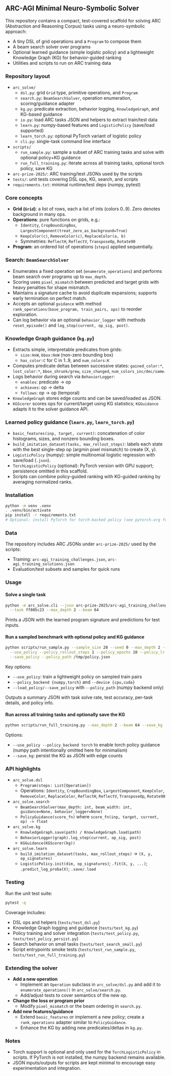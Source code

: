 ## ARC-AGI Minimal Neuro-Symbolic Solver

This repository contains a compact, test-covered scaffold for solving ARC (Abstraction and Reasoning Corpus) tasks using a neuro-symbolic approach:

- A tiny DSL of grid operations and a `Program` to compose them
- A beam search solver over programs
- Optional learned guidance (simple logistic policy) and a lightweight Knowledge Graph (KG) for behavior-guided ranking
- Utilities and scripts to run on ARC training data

### Repository layout

- `arc_solve/`
  - `dsl.py`: grid `Grid` type, primitive operations, and `Program`
  - `search.py`: `BeamSearchSolver`, operation enumeration, scoring/guidance adapter
  - `kg.py`: predicate extraction, behavior logging, `KnowledgeGraph`, and KG-based guidance
  - `io.py`: load ARC tasks JSON and helpers to extract train/test data
  - `learn.py`: numpy-based features and `LogisticPolicy` (save/load supported)
  - `learn_torch.py`: optional PyTorch variant of logistic policy
  - `cli.py`: single-task command line interface
- `scripts/`
  - `run_sample.py`: sample a subset of ARC training tasks and solve with optional policy+KG guidance
  - `run_full_training.py`: iterate across all training tasks, optional torch policy, save KG
- `arc-prize-2025/`: ARC training/test JSONs used by the scripts
- `tests/`: unit tests covering DSL ops, KG, search, and scripts
- `requirements.txt`: minimal runtime/test deps (numpy, pytest)

### Core concepts

- **Grid (`Grid`)**: a list of rows, each a list of ints (colors 0..9). Zero denotes background in many ops.
- **Operations**: pure functions on grids, e.g.:
  - `Identity`, `CropBoundingBox`, `LargestComponent(treat_zero_as_background=True)`
  - `KeepColor(c)`, `RemoveColor(c)`, `ReplaceColor(a, b)`
  - Symmetries: `ReflectH`, `ReflectV`, `TransposeOp`, `Rotate90`
- **Program**: an ordered list of operations (`steps`) applied sequentially.

### Search: `BeamSearchSolver`

- Enumerates a fixed operation set (`enumerate_operations`) and performs beam search over programs up to `max_depth`.
- Scoring uses `pixel_mismatch` between predicted and target grids with heavy penalties for shape mismatch.
- Maintains a signature cache to avoid duplicate expansions; supports early termination on perfect match.
- Accepts an optional `guidance` with method `rank_operations(base_program, train_pairs, ops)` to reorder exploration.
- Can log behavior via an optional `behavior_logger` with methods `reset_episode()` and `log_step(current, op_sig, post)`.

### Knowledge Graph guidance (`kg.py`)

- Extracts simple, interpretable predicates from grids:
  - `size:HxW`, `bbox:HxW` (non-zero bounding box)
  - `has_color:C` for C in 1..9, and `num_colors:K`
- Computes predicate deltas between successive states: `gained_color:*`, `lost_color:*`, `bbox_shrunk/grew`, `size_changed`, `num_colors_inc/dec/same`.
- Logs behavior during search via `BehaviorLogger`:
  - `enables`: predicate → op
  - `achieves`: op → delta
  - `follows`: op → op (temporal)
- `KnowledgeGraph` stores edge counts and can be saved/loaded as JSON.
- `KGScorer` scores ops for current/target using KG statistics; `KGGuidance` adapts it to the solver guidance API.

### Learned policy guidance (`learn.py`, `learn_torch.py`)

- `basic_features(inp, target, current)`: concatenation of color histograms, sizes, and nonzero bounding boxes.
- `build_imitation_dataset(tasks, max_rollout_steps)`: labels each state with the best single-step op (argmin pixel mismatch) to create (X, y).
- `LogisticPolicy` (numpy): simple multinomial logistic regression with save/load (`.json`).
- `TorchLogisticPolicy` (optional): PyTorch version with GPU support; persistence omitted in this scaffold.
- Scripts can combine policy-guided ranking with KG-guided ranking by averaging normalized ranks.

### Installation

```bash
python -m venv .venv
. .venv/bin/activate
pip install -r requirements.txt
# Optional: install PyTorch for torch-backed policy (see pytorch.org for the right wheel)
```

### Data

The repository includes ARC JSONs under `arc-prize-2025/` used by the scripts:

- Training: `arc-agi_training_challenges.json`, `arc-agi_training_solutions.json`
- Evaluation/test subsets and samples for quick runs

### Usage

#### Solve a single task

```bash
python -m arc_solve.cli --json arc-prize-2025/arc-agi_training_challenges.json \
  --task ff805c23 --max_depth 2 --beam 64
```

Prints a JSON with the learned program signature and predictions for test inputs.

#### Run a sampled benchmark with optional policy and KG guidance

```bash
python scripts/run_sample.py --sample_size 20 --seed 0 --max_depth 2 --beam 64 \
  --use_policy --policy_rollout_steps 1 --policy_epochs 10 --policy_lr 0.5 \
  --save_policy --policy_path /tmp/policy.json
```

Key options:

- `--use_policy`: train a lightweight policy on sampled train pairs
- `--policy_backend {numpy,torch}` and `--device {cpu,cuda}`
- `--load_policy/--save_policy` with `--policy_path` (numpy backend only)

Outputs a summary JSON with task solve rate, test accuracy, per-task details, and policy info.

#### Run across all training tasks and optionally save the KG

```bash
python scripts/run_full_training.py --max_depth 2 --beam 64 --save_kg ./kg.json
```

Options:

- `--use_policy --policy_backend torch` to enable torch policy guidance (numpy path intentionally omitted here for minimalism)
- `--save_kg`: persist the KG as JSON with edge counts

### API highlights

- `arc_solve.dsl`
  - `Program(steps: List[Operation])`
  - Operations: `Identity`, `CropBoundingBox`, `LargestComponent`, `KeepColor`, `RemoveColor`, `ReplaceColor`, `ReflectH`, `ReflectV`, `TransposeOp`, `Rotate90`
- `arc_solve.search`
  - `BeamSearchSolver(max_depth: int, beam_width: int, guidance=None, behavior_logger=None)`
  - `PolicyGuidance(score_fn)` where `score_fn(inp, target, current, op) -> float`
- `arc_solve.kg`
  - `KnowledgeGraph.save(path) / KnowledgeGraph.load(path)`
  - `BehaviorLogger(graph).log_step(current, op_sig, post)`
  - `KGGuidance(KGScorer(kg))`
- `arc_solve.learn`
  - `build_imitation_dataset(tasks, max_rollout_steps)` → `(X, y, op_signatures)`
  - `LogisticPolicy.init(dim, op_signatures)`; `.fit(X, y, ...)`; `.predict_log_proba(X)`; `.save/.load`

### Testing

Run the unit test suite:

```bash
pytest -q
```

Coverage includes:

- DSL ops and helpers (`tests/test_dsl.py`)
- Knowledge Graph logging and guidance (`tests/test_kg.py`)
- Policy training and solver integration (`tests/test_policy.py`, `tests/test_policy_persist.py`)
- Search behavior on small tasks (`tests/test_search_small.py`)
- Script entrypoints smoke tests (`tests/test_run_sample.py`, `tests/test_run_full_training.py`)

### Extending the solver

- **Add a new operation**
  - Implement an `Operation` subclass in `arc_solve/dsl.py` and add it to `enumerate_operations()` in `arc_solve/search.py`.
  - Add/adjust tests to cover semantics of the new op.
- **Change the loss or program prior**
  - Modify `pixel_mismatch` or the beam ordering in `search.py`.
- **Add new features/guidance**
  - Extend `basic_features` or implement a new policy; create a `rank_operations` adapter similar to `PolicyGuidance`.
  - Enhance the KG by adding new predicates/deltas in `kg.py`.

### Notes

- Torch support is optional and only used for the `TorchLogisticPolicy` in scripts. If PyTorch is not installed, the numpy backend remains available.
- JSON inputs/outputs for scripts are kept minimal to encourage easy experimentation and integration.


